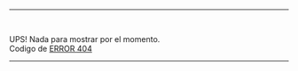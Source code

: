 
<br>

---

<br>

UPS! Nada para mostrar por el momento.
<br>
    Codigo de [ERROR 404](https://www.clasificacionde.org/wp-content/uploads/2018/05/tipos-de-error-2.png)
<br>

---

<br>


